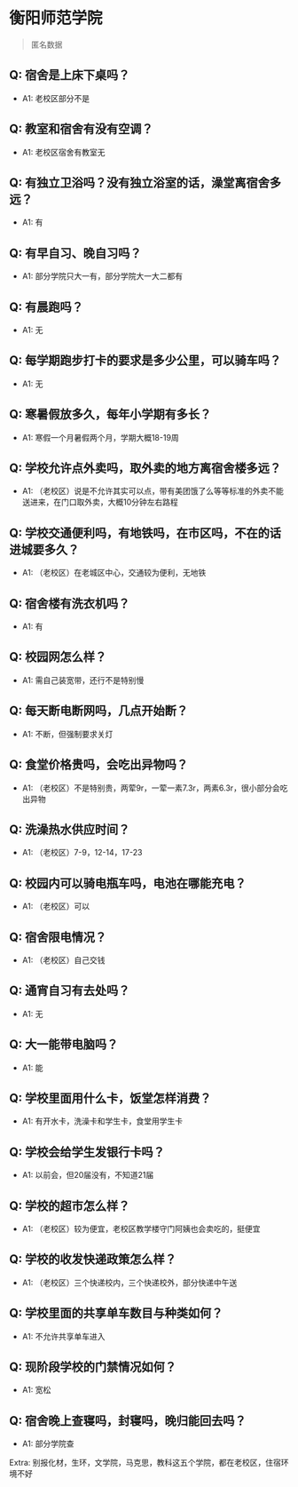 # 衡阳师范学院

> 匿名数据

## Q: 宿舍是上床下桌吗？

- A1: 老校区部分不是

## Q: 教室和宿舍有没有空调？

- A1: 老校区宿舍有教室无

## Q: 有独立卫浴吗？没有独立浴室的话，澡堂离宿舍多远？

- A1: 有

## Q: 有早自习、晚自习吗？

- A1: 部分学院只大一有，部分学院大一大二都有

## Q: 有晨跑吗？

- A1: 无

## Q: 每学期跑步打卡的要求是多少公里，可以骑车吗？

- A1: 无

## Q: 寒暑假放多久，每年小学期有多长？

- A1: 寒假一个月暑假两个月，学期大概18-19周

## Q: 学校允许点外卖吗，取外卖的地方离宿舍楼多远？

- A1: （老校区）说是不允许其实可以点，带有美团饿了么等等标准的外卖不能送进来，在门口取外卖，大概10分钟左右路程

## Q: 学校交通便利吗，有地铁吗，在市区吗，不在的话进城要多久？

- A1: （老校区）在老城区中心，交通较为便利，无地铁

## Q: 宿舍楼有洗衣机吗？

- A1: 有

## Q: 校园网怎么样？

- A1: 需自己装宽带，还行不是特别慢

## Q: 每天断电断网吗，几点开始断？

- A1: 不断，但强制要求关灯

## Q: 食堂价格贵吗，会吃出异物吗？

- A1: （老校区）不是特别贵，两荤9r，一荤一素7.3r，两素6.3r，很小部分会吃出异物

## Q: 洗澡热水供应时间？

- A1: （老校区）7-9，12-14，17-23

## Q: 校园内可以骑电瓶车吗，电池在哪能充电？

- A1: （老校区）可以

## Q: 宿舍限电情况？

- A1: （老校区）自己交钱

## Q: 通宵自习有去处吗？

- A1: 无

## Q: 大一能带电脑吗？

- A1: 能

## Q: 学校里面用什么卡，饭堂怎样消费？

- A1: 有开水卡，洗澡卡和学生卡，食堂用学生卡

## Q: 学校会给学生发银行卡吗？

- A1: 以前会，但20届没有，不知道21届

## Q: 学校的超市怎么样？

- A1: （老校区）较为便宜，老校区教学楼守门阿姨也会卖吃的，挺便宜

## Q: 学校的收发快递政策怎么样？

- A1: （老校区）三个快递校内，三个快递校外，部分快递中午送

## Q: 学校里面的共享单车数目与种类如何？

- A1: 不允许共享单车进入

## Q: 现阶段学校的门禁情况如何？

- A1: 宽松

## Q: 宿舍晚上查寝吗，封寝吗，晚归能回去吗？

- A1: 部分学院查

Extra: 别报化材，生环，文学院，马克思，教科这五个学院，都在老校区，住宿环境不好